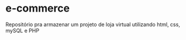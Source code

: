 # e-commerce
Repositório pra armazenar um projeto de loja virtual utilizando html, css, mySQL e PHP
